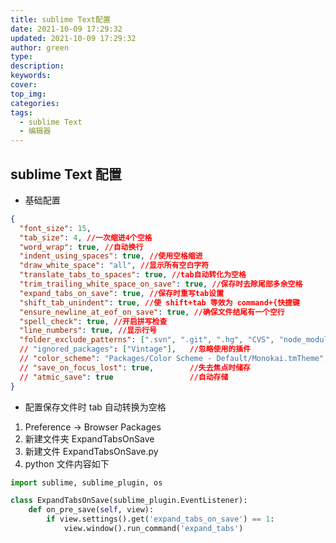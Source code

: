 ```yaml
---
title: sublime Text配置
date: 2021-10-09 17:29:32
updated: 2021-10-09 17:29:32
author: green
type:
description:
keywords:
cover:
top_img:
categories:
tags:
  - sublime Text
  - 编辑器
---
```


## sublime Text 配置

- 基础配置

```json
{
  "font_size": 15,
  "tab_size": 4, //一次缩进4个空格
  "word_wrap": true, //自动换行
  "indent_using_spaces": true, //使用空格缩进
  "draw_white_space": "all", //显示所有空白字符
  "translate_tabs_to_spaces": true, //tab自动转化为空格
  "trim_trailing_white_space_on_save": true, //保存时去除尾部多余空格
  "expand_tabs_on_save": true, //保存时重写tab设置
  "shift_tab_unindent": true, //使 shift+tab 等效为 command+{快捷键
  "ensure_newline_at_eof_on_save": true, //确保文件结尾有一个空行
  "spell_check": true, //开启拼写检查
  "line_numbers": true, //显示行号
  "folder_exclude_patterns": [".svn", ".git", ".hg", "CVS", "node_modules"] //忽略查找元素
  // "ignored_packages": ["Vintage"],   //忽略使用的插件
  // "color_scheme": "Packages/Color Scheme - Default/Monokai.tmTheme",   //颜色风格
  // "save_on_focus_lost": true,        //失去焦点时储存
  // "atmic_save": true                 //自动存储
}
```

- 配置保存文件时 tab 自动转换为空格

1. Preference -> Browser Packages
2. 新建文件夹 ExpandTabsOnSave
3. 新建文件 ExpandTabsOnSave.py
4. python 文件内容如下

```python
import sublime, sublime_plugin, os

class ExpandTabsOnSave(sublime_plugin.EventListener):
    def on_pre_save(self, view):
        if view.settings().get('expand_tabs_on_save') == 1:
            view.window().run_command('expand_tabs')
```
